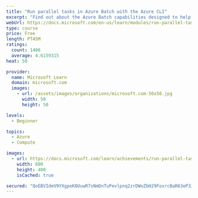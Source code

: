 ```yaml
---
title: "Run parallel tasks in Azure Batch with the Azure CLI"
excerpt: "Find out about the Azure Batch capabilities designed to help you efficiently run large-scale parallel and high-performance computing applications in the cloud."
webUrl: https://docs.microsoft.com/en-us/learn/modules/run-parallel-tasks-in-azure-batch-with-the-azure-cli/
type: course
price: Free
length: PT45M
ratings:
  count: 1406
  average: 4.6159315
heat: 50

provider:
  name: Microsoft Learn
  domain: microsoft.com
  images:
    - url: /assets/images/organizations/microsoft.com-50x50.jpg
      width: 50
      height: 50

levels:
  - Beginner

topics:
  - Azure
  - Compute

images:
  - url: https://docs.microsoft.com/learn/achievements/run-parallel-tasks-in-azure-batch-with-the-azure-cli-social.png
    width: 800
    height: 400
    isCached: true

secured: "QoEBVIdmV9YXgpeK8UuwR7sNmDnTuPevlpnq2zrDWoZbH29FoxrcBaR63eP3JENL0UU6Jrd2lREn5+x5ha1EE264ZEEUIF0FPPzorQchR01zJjn5QxvNBc5CZwjhqZ4nD57BnFgtT05UiWfav4bXr5JzJRfetC6fUePg5SqP2bCaCiNdh5/UWBeV3DXawnPhw2c4fXVVtF+a8mCyg4akyBKVqoFdA+f4PRVjamaEmr+XIdkfx/5qs4dHQpiYbcsXYwuERpQKI3jYs2foFebA8MaLvjmsOSVUtxZdWCOcLifn9WpxP7wsAAqAFtHQEhb5i+5XwbaodhEPnHGpY55TDbgrKA5vJWX5Heo7juBC/29BWzHvq8b9eRxR5WjpPfoOW/u4R1/VHP/hCA4G1zbGRtOaATDBq85IER9MFqDaxrs=;iErc7JaA8sLmaRilzifr2A=="
---
```


